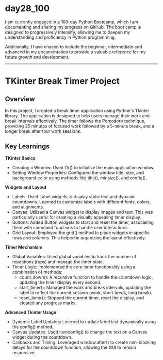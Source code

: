 # day28_100
I am currently engaged in a 100-day Python Bootcamp, which I am documenting and sharing my progress on GitHub. The boot camp is designed to progressively intensify, allowing me to deepen my understanding and proficiency in Python programming.

Additionally, I have chosen to include the beginner, intermediate and advanced in my documentation to provide a valuable reference for my future growth and development.

------------------
# TKinter Break Timer Project
## Overview
In this project, I created a break timer application using Python's Tkinter library. The application is designed to help users manage their work and break intervals effectively. The timer follows the Pomodoro technique, providing 25 minutes of focused work followed by a 5-minute break, and a longer break after four work sessions.

## Key Learnings
**TKinter Basics**
- Creating a Window: Used Tk() to initialize the main application window.
- Setting Window Properties: Configured the window title, size, and background color using methods like title(), minsize(), and config().

**Widgets and Layout**
- Labels: Used Label widgets to display static text and dynamic countdowns. Learned to customize labels with different fonts, colors, and alignments.
- Canvas: Utilized a Canvas widget to display images and text. This was particularly useful for creating a visually appealing timer display.
- Buttons: Added Button widgets to start and reset the timer, associating them with command functions to handle user interactions.
- Grid Layout: Employed the grid() method to place widgets in specific rows and columns. This helped in organizing the layout effectively.

**Timer Mechanism**
- Global Variables: Used global variables to track the number of repetitions (reps) and manage the timer state.
- Timer Logic: Implemented the core timer functionality using a combination of methods:
  - count_down(): A recursive function to handle the countdown logic, updating the timer display every second.
  - start_timer(): Managed the work and break intervals, updating the label to reflect the current session (work, short break, long break).
  - reset_timer(): Stopped the current timer, reset the display, and cleared any progress marks.

**Advanced Tkinter Usage**
- Dynamic Label Updates: Learned to update label text dynamically using the config() method.
- Canvas Updates: Used itemconfig() to change the text on a Canvas widget during the countdown.
- Callbacks and Timing: Leveraged window.after() to create non-blocking delays for the countdown function, allowing the GUI to remain responsive.





